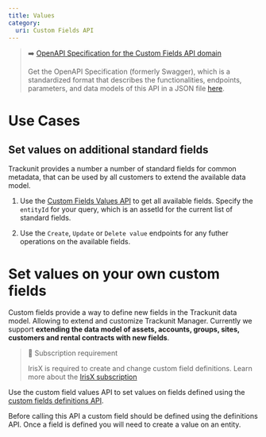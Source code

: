 ```yaml
---
title: Values
category:
  uri: Custom Fields API
---
```


> ➡️ [OpenAPI Specification for the Custom Fields API domain](https://developers.trackunit.com/openapi/custom-fields-api.json)
>
> Get the OpenAPI Specification (formerly Swagger), which is a standardized format that describes the functionalities, endpoints, parameters, and data models of this API in a JSON file [here](https://developers.trackunit.com/openapi/custom-fields-api.json).

# Use Cases

## Set values on additional standard fields

Trackunit provides a number a number of standard fields for common metadata, that can be used by all customers to extend the available data model.

1. Use the [Custom Fields Values API](/reference/custom-fields-get-values) to get all available fields. Specify the `entityId` for your query, which is an assetId for the current list of standard fields.

2. Use the `Create`, `Update` or `Delete value` endpoints for any futher operations on the available fields.

# Set values on your own custom fields

Custom fields provide a way to define new fields in the Trackunit data model. Allowing to extend and customize Trackunit Manager. Currently we support **extending the data model of assets, accounts, groups, sites, customers and rental contracts with new fields**.

> 📘 Subscription requirement
>
> IrisX is required to create and change custom field definitions. Learn more about the [IrisX subscription](https://developers.trackunit.com/docs/irisx-overview)

Use the custom field values API to set values on fields defined using the [custom fields definitions API](/reference/custom-field-definitions).

Before calling this API a custom field should be defined using the definitions API. Once a field is defined you will need to create a value on an entity.
